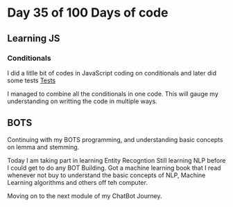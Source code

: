 # Day  35 of 100 Days of code

## Learning JS
### Conditionals

I did a litlle bit of codes in JavaScript coding on conditionals and later did some tests
[Tests](./exercises.md)

I managed to combine all the conditionals in one code. This will gauge my understanding on writting the code in multiple ways.

## BOTS

Continuing with my BOTS programming, and understanding basic concepts on lemma and stemming.

Today I am taking part in learning Entity Recogntion
Still learning NLP before I could get to do any BOT Building. Got a machine learning book that I read whenever not buy to understand the basic concepts of NLP, Machine Learning algorithms and others off teh computer.

Moving on to the next module of my ChatBot Journey.



